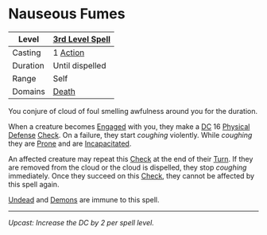 # Nauseous Fumes

| Level    | [3rd Level Spell](3rd%20Level%20Spells.md)                            |
| -------- | --------------------------------------------------------------------- |
| Casting  | 1 [Action](../../../../Game%20Procedures/Core%20Procedures/Action.md) |
| Duration | Until dispelled                                                       |
| Range    | Self                                                                  |
| Domains  | [Death](../../Spell%20Domains/Death.md)                               |

You conjure of cloud of foul smelling awfulness around you for the duration.

When a creature becomes [Engaged](../../../../Game%20Procedures/Conditions/Engaged.md) with you, they make a [DC](../../../../Game%20Procedures/Core%20Procedures/DC.md) 16 [Physical Defense](../../../../Player%20Characters/Derived%20Statistics/Physical%20Defense.md) [Check](../../../../Game%20Procedures/Core%20Procedures/Check.md). On a failure, they start *coughing* violently. While *coughing* they are [Prone](../../../../Game%20Procedures/Conditions/Prone.md) and are [Incapacitated](../../../../Game%20Procedures/Conditions/Incapacitated.md).

An affected creature may repeat this [Check](../../../../Game%20Procedures/Core%20Procedures/Check.md) at the end of their [Turn](../../../../Game%20Procedures/Core%20Procedures/Turn.md). If they are removed from the cloud or the cloud is dispelled, they stop *coughing* immediately. Once they succeed on this [Check](../../../../Game%20Procedures/Core%20Procedures/Check.md), they cannot be affected by this spell again.

[Undead](../../../../Resources%20for%20GMs/Creatures/Creature%20Types/Undead.md) and [Demons](../../../../Resources%20for%20GMs/Creatures/Creature%20Types/Demon.md) are immune to this spell.

---
*Upcast: Increase the DC by 2 per spell level.*
